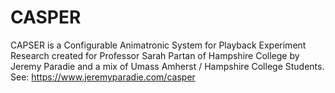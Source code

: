 # CASPER
CAPSER is a Configurable Animatronic System for Playback Experiment Research created for Professor Sarah Partan of Hampshire College by Jeremy Paradie and a mix of Umass Amherst / Hampshire College Students. See: https://www.jeremyparadie.com/casper
